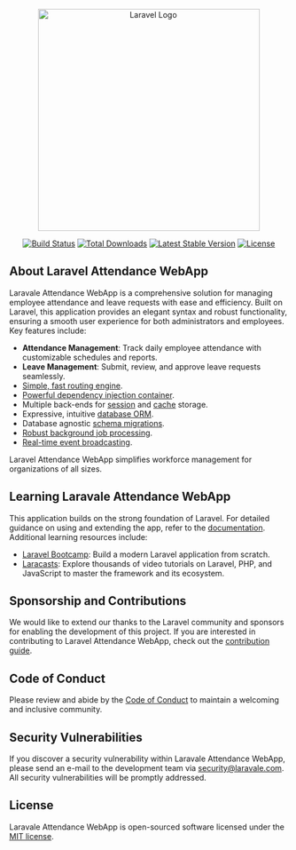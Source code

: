 <p align="center"><a href="https://laravel.com" target="_blank"><img src="https://raw.githubusercontent.com/laravel/art/master/logo-lockup/5%20SVG/2%20CMYK/1%20Full%20Color/laravel-logolockup-cmyk-red.svg" width="400" alt="Laravel Logo"></a></p>

<p align="center">
<a href="https://github.com/laravel/framework/actions"><img src="https://github.com/laravel/framework/workflows/tests/badge.svg" alt="Build Status"></a>
<a href="https://packagist.org/packages/laravel/framework"><img src="https://img.shields.io/packagist/dt/laravel/framework" alt="Total Downloads"></a>
<a href="https://packagist.org/packages/laravel/framework"><img src="https://img.shields.io/packagist/v/laravel/framework" alt="Latest Stable Version"></a>
<a href="https://packagist.org/packages/laravel/framework"><img src="https://img.shields.io/packagist/l/laravel/framework" alt="License"></a>
</p>

## About Laravel Attendance WebApp

Laravale Attendance WebApp is a comprehensive solution for managing employee attendance and leave requests with ease and efficiency. Built on Laravel, this application provides an elegant syntax and robust functionality, ensuring a smooth user experience for both administrators and employees. Key features include:

- **Attendance Management**: Track daily employee attendance with customizable schedules and reports.
- **Leave Management**: Submit, review, and approve leave requests seamlessly.
- [Simple, fast routing engine](https://laravel.com/docs/routing).
- [Powerful dependency injection container](https://laravel.com/docs/container).
- Multiple back-ends for [session](https://laravel.com/docs/session) and [cache](https://laravel.com/docs/cache) storage.
- Expressive, intuitive [database ORM](https://laravel.com/docs/eloquent).
- Database agnostic [schema migrations](https://laravel.com/docs/migrations).
- [Robust background job processing](https://laravel.com/docs/queues).
- [Real-time event broadcasting](https://laravel.com/docs/broadcasting).

Laravel Attendance WebApp simplifies workforce management for organizations of all sizes.

## Learning Laravale Attendance WebApp

This application builds on the strong foundation of Laravel. For detailed guidance on using and extending the app, refer to the [documentation](https://laravel.com/docs). Additional learning resources include:

- [Laravel Bootcamp](https://bootcamp.laravel.com): Build a modern Laravel application from scratch.
- [Laracasts](https://laracasts.com): Explore thousands of video tutorials on Laravel, PHP, and JavaScript to master the framework and its ecosystem.

## Sponsorship and Contributions

We would like to extend our thanks to the Laravel community and sponsors for enabling the development of this project. If you are interested in contributing to Laravel Attendance WebApp, check out the [contribution guide](https://laravel.com/docs/contributions).

## Code of Conduct

Please review and abide by the [Code of Conduct](https://laravel.com/docs/contributions#code-of-conduct) to maintain a welcoming and inclusive community.

## Security Vulnerabilities

If you discover a security vulnerability within Laravale Attendance WebApp, please send an e-mail to the development team via [security@laravale.com](mailto:security@laravale.com). All security vulnerabilities will be promptly addressed.

## License

Laravale Attendance WebApp is open-sourced software licensed under the [MIT license](https://opensource.org/licenses/MIT).
